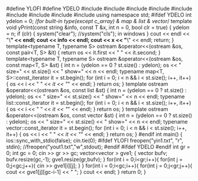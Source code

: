 #define YLOFI
#define YDELO
#include<iostream>
#include<iomanip>
#include<string>
#include<sstream>
#include<map>
#include<list>
#include<vector>
#include<algorithm>
#include<cmath>
using namespace std;
#ifdef YDELO
int ydelon = 0;
/*for built-in type(except c_array) & map & list & vector*/
template<typename T>
void yPrint(const string &info, const T &x, int n = 0, bool clr = true) {
    ydelon = n;
    if (clr) {
        system("clear"); //system("cls"); in windows
    }
    cout << endl << "\\**********************" << endl;
    cout << info << endl;
    cout << x << "**********************\\" << endl;
    return;
}
template<typename T, typename S>
ostream &operator<<(ostream &os, const pair<T, S> &it) {
    return os << it.first << " " << it.second;
}
template<typename T, typename S>
ostream &operator<<(ostream &os, const map<T, S> &st) {
    int n = (ydelon == 0 ? st.size() : ydelon);
    os << " size=" << st.size() << " show=" << n << endl;
    typename map<T, S>::const_iterator it = st.begin();
    for (int i = 0; i < n && i < st.size(); i++, it++) {
        os << i << " " << *it << "*" << endl;
    }
    return os;
}
template<typename T>
ostream &operator<<(ostream &os, const list<T> &st) {
    int n = (ydelon == 0 ? st.size() : ydelon);
    os << " size=" << st.size() << " show=" << n << endl;
    typename list<T>::const_iterator it = st.begin();
    for (int i = 0; i < n && i < st.size(); i++, it++) {
        os << i << " " << *it << "*" << endl;
    }
    return os;
}
template<typename T>
ostream &operator<<(ostream &os, const vector<T> &st) {
    int n = (ydelon == 0 ? st.size() : ydelon);
    os << " size=" << st.size() << " show=" << n << endl;
    typename vector<T>::const_iterator it = st.begin();
    for (int i = 0; i < n && i < st.size(); i++, it++) {
        os << i << " " << *it << "*" << endl;
    }
    return os;
}
#endif
int main() {
    ios::sync_with_stdio(false);
    cin.tie(0);
#ifdef YLOFI
    freopen("yin1.txt", "r", stdin);
    //freopen("yout1.txt","w",stdout);
#endif
#ifdef YDELO
#endif
    int gr = 0;
    int gc = 0;
    cin >> gr >> gc;
    vector<vector<int> > gve1;
    {
        vector<int> bufv;
        bufv.resize(gc,-1);
        gve1.resize(gr,bufv);
    }
    for(int i = 0;i<gr;i++){
        for(int j = 0;j<gc;j++){
            cin >> gve1[i][j];
        }
    }
    for(int i = 0;i<gc;i++){
        for(int j = 0;j<gr;j++){
            cout << gve1[j][gc-i-1] << " ";
        }
        cout << endl;
    }
    return 0;
}
